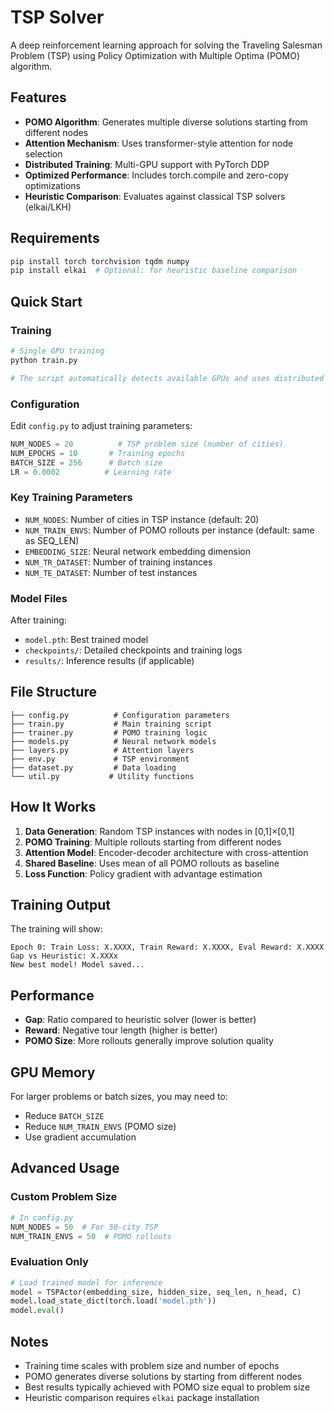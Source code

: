 # TSP Solver

A deep reinforcement learning approach for solving the Traveling Salesman Problem (TSP) using Policy Optimization with Multiple Optima (POMO) algorithm.

## Features

- **POMO Algorithm**: Generates multiple diverse solutions starting from different nodes
- **Attention Mechanism**: Uses transformer-style attention for node selection
- **Distributed Training**: Multi-GPU support with PyTorch DDP
- **Optimized Performance**: Includes torch.compile and zero-copy optimizations
- **Heuristic Comparison**: Evaluates against classical TSP solvers (elkai/LKH)

## Requirements

```bash
pip install torch torchvision tqdm numpy
pip install elkai  # Optional: for heuristic baseline comparison
```

## Quick Start

### Training

```bash
# Single GPU training
python train.py

# The script automatically detects available GPUs and uses distributed training
```

### Configuration

Edit `config.py` to adjust training parameters:

```python
NUM_NODES = 20          # TSP problem size (number of cities)
NUM_EPOCHS = 10       # Training epochs
BATCH_SIZE = 256      # Batch size
LR = 0.0002          # Learning rate
```

### Key Training Parameters

- `NUM_NODES`: Number of cities in TSP instance (default: 20)
- `NUM_TRAIN_ENVS`: Number of POMO rollouts per instance (default: same as SEQ_LEN)
- `EMBEDDING_SIZE`: Neural network embedding dimension
- `NUM_TR_DATASET`: Number of training instances
- `NUM_TE_DATASET`: Number of test instances

### Model Files

After training:
- `model.pth`: Best trained model
- `checkpoints/`: Detailed checkpoints and training logs
- `results/`: Inference results (if applicable)

## File Structure

```
├── config.py          # Configuration parameters
├── train.py           # Main training script
├── trainer.py         # POMO training logic
├── models.py          # Neural network models
├── layers.py          # Attention layers
├── env.py             # TSP environment
├── dataset.py         # Data loading
└── util.py           # Utility functions
```

## How It Works

1. **Data Generation**: Random TSP instances with nodes in [0,1]×[0,1]
2. **POMO Training**: Multiple rollouts starting from different nodes
3. **Attention Model**: Encoder-decoder architecture with cross-attention
4. **Shared Baseline**: Uses mean of all POMO rollouts as baseline
5. **Loss Function**: Policy gradient with advantage estimation

## Training Output

The training will show:
```
Epoch 0: Train Loss: X.XXXX, Train Reward: X.XXXX, Eval Reward: X.XXXX
Gap vs Heuristic: X.XXXx
New best model! Model saved...
```

## Performance

- **Gap**: Ratio compared to heuristic solver (lower is better)
- **Reward**: Negative tour length (higher is better)
- **POMO Size**: More rollouts generally improve solution quality

## GPU Memory

For larger problems or batch sizes, you may need to:
- Reduce `BATCH_SIZE`
- Reduce `NUM_TRAIN_ENVS` (POMO size)
- Use gradient accumulation

## Advanced Usage

### Custom Problem Size
```python
# In config.py
NUM_NODES = 50  # For 50-city TSP
NUM_TRAIN_ENVS = 50  # POMO rollouts
```

### Evaluation Only
```python
# Load trained model for inference
model = TSPActor(embedding_size, hidden_size, seq_len, n_head, C)
model.load_state_dict(torch.load('model.pth'))
model.eval()
```

## Notes

- Training time scales with problem size and number of epochs
- POMO generates diverse solutions by starting from different nodes
- Best results typically achieved with POMO size equal to problem size
- Heuristic comparison requires `elkai` package installation

